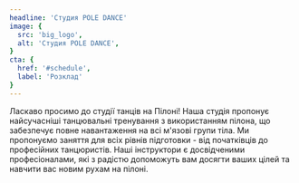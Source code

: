 ```yaml
---
headline: 'Cтудия POLE DANCE'
image: {
  src: 'big_logo',
  alt: 'Cтудия POLE DANCE',
}
cta: {
  href: '#schedule',
  label: 'Розклад'
}
---
```

Ласкаво просимо до студії танців на Пілоні! Наша студія пропонує найсучасніші танцювальні тренування з використанням пілона, що забезпечує повне навантаження на всі м'язові групи тіла. Ми пропонуємо заняття для всіх рівнів підготовки - від початківців до професійних танцюристів. Наші інструктори є досвідченими професіоналами, які з радістю допоможуть вам досягти ваших цілей та навчити вас новим рухам на пілоні.
